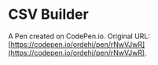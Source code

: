 # CSV Builder

A Pen created on CodePen.io. Original URL: [https://codepen.io/ordehi/pen/rNwVJwR](https://codepen.io/ordehi/pen/rNwVJwR).


